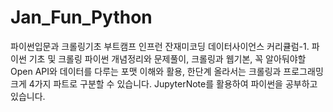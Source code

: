 # Jan_Fun_Python
파이썬입문과 크롤링기초 부트캠프
인프런 잔재미코딩 데이터사이언스 커리큘럼-1. 파이썬 기초 및 크롤링
파이썬 개념정리와 문제풀이, 크롤링과 웹기본, 꼭 알아둬야할 Open API와 데이터를 다루는 포맷 이해와 활용, 한단계 올라서는 크롤링과 프로그래밍
크게 4가지 파트로 구분할 수 있습니다. JupyterNote를 활용하여 파이썬을 공부하고 있습니다. 
